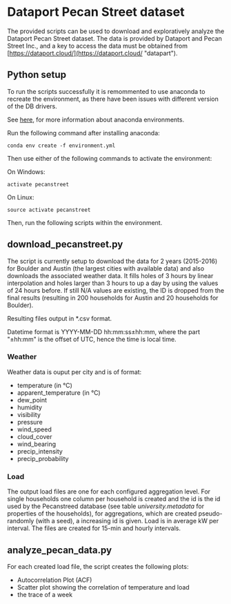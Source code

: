 # Dataport Pecan Street dataset

The provided scripts can be used to download and exploratively analyze the Dataport Pecan Street dataset. The data is provided by Dataport and Pecan Street Inc., and a key to access the data must be obtained from [https://dataport.cloud/](https://dataport.cloud/ "datapart").

## Python setup

To run the scripts successfully it is remommented to use anaconda to recreate the environment, as there have been issues with different version of the DB drivers. 

See [here](https://conda.io/docs/user-guide/tasks/manage-environments.html), for more information about anaconda environments.

Run the following command after installing anaconda:

    conda env create -f environment.yml

Then use either of the following commands to activate the environment:

On Windows:

	activate pecanstreet 

On Linux:

	source activate pecanstreet 

Then, run the following scripts within the environment.
	

## download\_pecanstreet.py

The script is currently setup to download the data for 2 years (2015-2016) for Boulder and Austin (the largest cities with available data) and also downloads the associated weather data. It fills holes of 3 hours by linear interpolation and holes larger than 3 hours to up a day by using the values of 24 hours before. If still N/A values are existing, the ID is dropped from the final results (resulting in 200 households for Austin and 20 households for Boulder). 

Resulting files output in *.csv format. 

Datetime format is YYYY-MM-DD hh:mm:ss±hh:mm, where the part "±hh:mm" is the offset of UTC, hence the time is local time.

### Weather
Weather data is ouput per city and is of format:

- temperature (in °C)
- apparent_temperature (in °C)
- dew_point
- humidity
- visibility
- pressure
- wind_speed
- cloud_cover
- wind_bearing
- precip_intensity
- precip_probability

### Load
The output load files are one for each configured aggregation level. For single households one column per household is created and the id is the id used by the Pecanstreed database (see table *university.metadata* for properties of the households), for aggregations, which are created pseudo-randomly (with a seed), a increasing id is given. Load is in average kW per interval. The files are created for 15-min and hourly intervals.

## analyze\_pecan\_data.py

For each created load file, the script creates the following plots:

- Autocorrelation Plot (ACF)
- Scatter plot showing the correlation of temperature and load
- the trace of a week